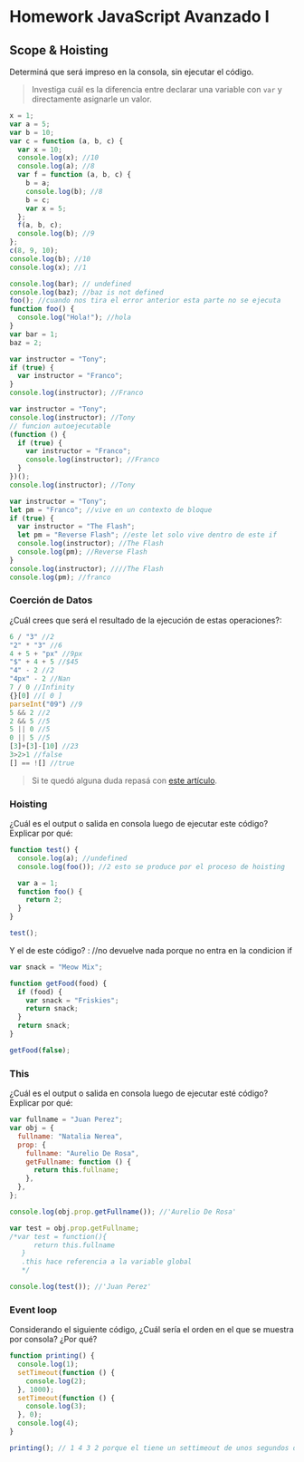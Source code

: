 # Homework JavaScript Avanzado I

## Scope & Hoisting

Determiná que será impreso en la consola, sin ejecutar el código.

> Investiga cuál es la diferencia entre declarar una variable con `var` y directamente asignarle un valor.

```javascript
x = 1;
var a = 5;
var b = 10;
var c = function (a, b, c) {
  var x = 10;
  console.log(x); //10
  console.log(a); //8
  var f = function (a, b, c) {
    b = a;
    console.log(b); //8
    b = c;
    var x = 5;
  };
  f(a, b, c);
  console.log(b); //9
};
c(8, 9, 10);
console.log(b); //10
console.log(x); //1
```

```javascript
console.log(bar); // undefined
console.log(baz); //baz is not defined
foo(); //cuando nos tira el error anterior esta parte no se ejecuta
function foo() {
  console.log("Hola!"); //hola
}
var bar = 1;
baz = 2;
```

```javascript
var instructor = "Tony";
if (true) {
  var instructor = "Franco";
}
console.log(instructor); //Franco
```

```javascript
var instructor = "Tony";
console.log(instructor); //Tony
// funcion autoejecutable
(function () {
  if (true) {
    var instructor = "Franco";
    console.log(instructor); //Franco
  }
})();
console.log(instructor); //Tony
```

```javascript
var instructor = "Tony";
let pm = "Franco"; //vive en un contexto de bloque
if (true) {
  var instructor = "The Flash";
  let pm = "Reverse Flash"; //este let solo vive dentro de este if
  console.log(instructor); //The Flash
  console.log(pm); //Reverse Flash
}
console.log(instructor); ////The Flash
console.log(pm); //franco
```

### Coerción de Datos

¿Cuál crees que será el resultado de la ejecución de estas operaciones?:

```javascript
6 / "3" //2
"2" * "3" //6
4 + 5 + "px" //9px
"$" + 4 + 5 //$45
"4" - 2 //2
"4px" - 2 //Nan
7 / 0 //Infinity
{}[0] //[ 0 ]
parseInt("09") //9
5 && 2 //2
2 && 5 //5
5 || 0 //5
0 || 5 //5
[3]+[3]-[10] //23
3>2>1 //false
[] == ![] //true
```

> Si te quedó alguna duda repasá con [este artículo](http://javascript.info/tutorial/object-conversion).

### Hoisting

¿Cuál es el output o salida en consola luego de ejecutar este código? Explicar por qué:

```javascript
function test() {
  console.log(a); //undefined
  console.log(foo()); //2 esto se produce por el proceso de hoisting

  var a = 1;
  function foo() {
    return 2;
  }
}

test();
```

Y el de este código? : //no devuelve nada porque no entra en la condicion if

```javascript
var snack = "Meow Mix";

function getFood(food) {
  if (food) {
    var snack = "Friskies";
    return snack;
  }
  return snack;
}

getFood(false);
```

### This

¿Cuál es el output o salida en consola luego de ejecutar esté código? Explicar por qué:

```javascript
var fullname = "Juan Perez";
var obj = {
  fullname: "Natalia Nerea",
  prop: {
    fullname: "Aurelio De Rosa",
    getFullname: function () {
      return this.fullname;
    },
  },
};

console.log(obj.prop.getFullname()); //'Aurelio De Rosa'

var test = obj.prop.getFullname;
/*var test = function(){
      return this.fullname
   }
   .this hace referencia a la variable global
   */

console.log(test()); //'Juan Perez'
```

### Event loop

Considerando el siguiente código, ¿Cuál sería el orden en el que se muestra por consola? ¿Por qué?

```javascript
function printing() {
  console.log(1);
  setTimeout(function () {
    console.log(2);
  }, 1000);
  setTimeout(function () {
    console.log(3);
  }, 0);
  console.log(4);
}

printing(); // 1 4 3 2 porque el tiene un settimeout de unos segundos de delay
```
